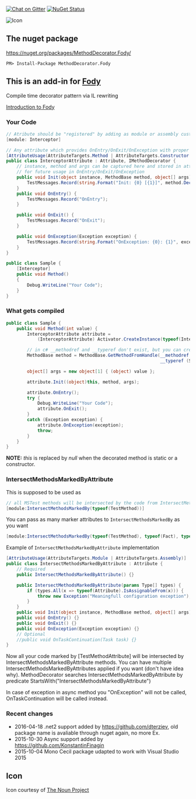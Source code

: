 [![Chat on Gitter](https://img.shields.io/gitter/room/fody/fody.svg?style=flat)](https://gitter.im/Fody/Fody)
[![NuGet Status](http://img.shields.io/nuget/v/MethodDecorator.Fody.svg?style=flat)](https://www.nuget.org/packages/MethodDecorator.Fody/)

![Icon](https://raw.github.com/Fody/MethodDecorator/master/Icons/package_icon.png)


## The nuget package

https://nuget.org/packages/MethodDecorator.Fody/

    PM> Install-Package MethodDecorator.Fody


## This is an add-in for [Fody](https://github.com/Fody/Fody/)

Compile time decorator pattern via IL rewriting

[Introduction to Fody](http://github.com/Fody/Fody/wiki/SampleUsage)


### Your Code

```c#
// Atribute should be "registered" by adding as module or assembly custom attribute
[module: Interceptor]

// Any attribute which provides OnEntry/OnExit/OnException with proper args
[AttributeUsage(AttributeTargets.Method | AttributeTargets.Constructor | AttributeTargets.Assembly | AttributeTargets.Module)]
public class InterceptorAttribute : Attribute, IMethodDecorator	{
    // instance, method and args can be captured here and stored in attribute instance fields
	// for future usage in OnEntry/OnExit/OnException
	public void Init(object instance, MethodBase method, object[] args) {
		TestMessages.Record(string.Format("Init: {0} [{1}]", method.DeclaringType.FullName + "." + method.Name, args.Length));
	}
	public void OnEntry() {
        TestMessages.Record("OnEntry");
    }

    public void OnExit() {
        TestMessages.Record("OnExit");
    }

    public void OnException(Exception exception) {
        TestMessages.Record(string.Format("OnException: {0}: {1}", exception.GetType(), exception.Message));
    }
}

public class Sample	{
	[Interceptor]
	public void Method()
	{
	    Debug.WriteLine("Your Code");
	}
}
```


### What gets compiled

```c#
public class Sample {
	public void Method(int value) {
	    InterceptorAttribute attribute =
	        (InterceptorAttribute) Activator.CreateInstance(typeof(InterceptorAttribute));

		// in c# __methodref and __typeref don't exist, but you can create such IL
		MethodBase method = MethodBase.GetMethodFromHandle(__methodref (Sample.Method),
														   __typeref (Sample));

		object[] args = new object[1] { (object) value };

		attribute.Init((object)this, method, args);

		attribute.OnEntry();
	    try {
	        Debug.WriteLine("Your Code");
	        attribute.OnExit();
	    }
	    catch (Exception exception) {
	        attribute.OnException(exception);
	        throw;
	    }
	}
}
```

**NOTE:** *this* is replaced by *null* when the decorated method is static or a constructor.


### IntersectMethodsMarkedByAttribute

This is supposed to be used as

```c#
// all MSTest methods will be intersected by the code from IntersectMethodsMarkedBy
[module:IntersectMethodsMarkedBy(typeof(TestMethod))]
```

You can pass as many marker attributes to `IntersectMethodsMarkedBy` as you want

```c#
[module:IntersectMethodsMarkedBy(typeof(TestMethod), typeof(Fact), typeof(Obsolete))]
```

Example of `IntersectMethodsMarkedByAttribute` implementation

```c#
[AttributeUsage(AttributeTargets.Module | AttributeTargets.Assembly)]
public class IntersectMethodsMarkedByAttribute : Attribute {
	// Required
	public IntersectMethodsMarkedByAttribute() {}

	public IntersectMethodsMarkedByAttribute(params Type[] types) {
		if (types.All(x => typeof(Attribute).IsAssignableFrom(x))) {
			throw new Exception("Meaningfull configuration exception");
		}
	}
	public void Init(object instance, MethodBase method, object[] args) {}
	public void OnEntry() {}
	public void OnExit() {}
	public void OnException(Exception exception) {}
    // Optional
    //public void OnTaskContinuation(Task task) {}
}
```

Now all your code marked by [TestMethodAttribute] will be intersected by IntersectMethodsMarkedByAttribute methods.
You can have multiple IntersectMethodsMarkedByAttributes applied if you want (don't have idea why).
MethodDecorator searches IntersectMethodsMarkedByAttribute by predicate StartsWith("IntersectMethodsMarkedByAttribute")

In case of exception in async method you "OnException" will not be called, OnTaskContinuation will be called instead.


### Recent changes

- 2016-04-18 .net2 support added by https://github.com/dterziev, old package name is avaliable through nuget again, no more Ex.
- 2015-10-30 Async support added by https://github.com/KonstantinFinagin
- 2015-10-04 Mono Cecil package udapted to work with Visual Studio 2015


## Icon

Icon courtesy of [The Noun Project](http://thenounproject.com)
